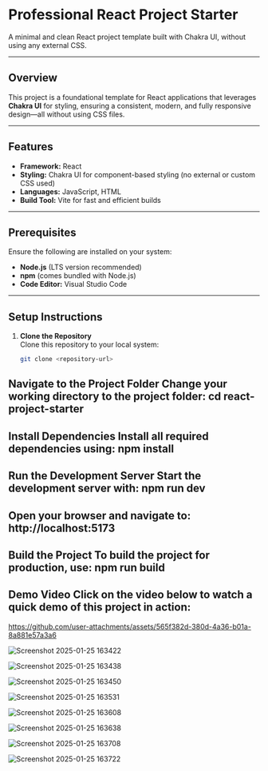 # Professional React Project Starter

A minimal and clean React project template built with Chakra UI, without using any external CSS.

---

## Overview

This project is a foundational template for React applications that leverages **Chakra UI** for styling, ensuring a consistent, modern, and fully responsive design—all without using CSS files.

---

## Features
- **Framework:** React  
- **Styling:** Chakra UI for component-based styling (no external or custom CSS used)  
- **Languages:** JavaScript, HTML  
- **Build Tool:** Vite for fast and efficient builds  

---

## Prerequisites
Ensure the following are installed on your system:  
- **Node.js** (LTS version recommended)  
- **npm** (comes bundled with Node.js)  
- **Code Editor:** Visual Studio Code  

---

## Setup Instructions

1. **Clone the Repository**  
   Clone this repository to your local system:  
   ```bash
   git clone <repository-url>

Navigate to the Project Folder
Change your working directory to the project folder: cd react-project-starter
---

Install Dependencies
Install all required dependencies using: npm install
---

Run the Development Server
Start the development server with: npm run dev
---

Open your browser and navigate to: http://localhost:5173
---

Build the Project
To build the project for production, use: npm run build
---

Demo Video
Click on the video below to watch a quick demo of this project in action:
---

https://github.com/user-attachments/assets/565f382d-380d-4a36-b01a-8a881e57a3a6



![Screenshot 2025-01-25 163422](https://github.com/user-attachments/assets/86a5a7d8-dcc9-41c4-bc96-d291b5bb6c29)

![Screenshot 2025-01-25 163438](https://github.com/user-attachments/assets/a4d225ec-49fe-4acf-8f1e-6865ff5cc0d1)

![Screenshot 2025-01-25 163450](https://github.com/user-attachments/assets/daa8a371-5519-4b04-892d-5f8bae4118c1)

![Screenshot 2025-01-25 163531](https://github.com/user-attachments/assets/2845580b-c2ac-4a06-9a48-8de0f6f7cee8)

![Screenshot 2025-01-25 163608](https://github.com/user-attachments/assets/ba884d7f-4e5c-4068-b161-8a3be972a094)

![Screenshot 2025-01-25 163638](https://github.com/user-attachments/assets/4a50479b-bb31-47bb-9f10-2776c1dd7f99)

![Screenshot 2025-01-25 163708](https://github.com/user-attachments/assets/87742164-08ef-491e-a80b-d8f8c8d4460d)

![Screenshot 2025-01-25 163722](https://github.com/user-attachments/assets/5df60970-dd19-4f43-a387-c5b9b982706d)
